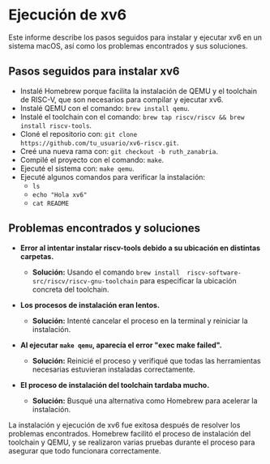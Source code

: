 # Ejecución de xv6

Este informe describe los pasos seguidos para instalar y ejecutar xv6 en 
un sistema macOS, así como los problemas encontrados y sus soluciones.

## Pasos seguidos para instalar xv6

- Instalé Homebrew porque facilita la instalación de QEMU y el toolchain 
de RISC-V, que son necesarios para compilar y ejecutar xv6.
- Instalé QEMU con el comando: `brew install qemu`.
- Instalé el toolchain con el comando: `brew tap riscv/riscv && brew 
install riscv-tools`.
- Cloné el repositorio con: `git clone 
https://github.com/tu_usuario/xv6-riscv.git`.
- Creé una nueva rama con: `git checkout -b ruth_zanabria`.
- Compilé el proyecto con el comando: `make`.
- Ejecuté el sistema con: `make qemu`.
- Ejecuté algunos comandos para verificar la instalación:
  - `ls`
  - `echo "Hola xv6"`
  - `cat README`

## Problemas encontrados y soluciones

- **Error al intentar instalar riscv-tools debido a su ubicación en 
distintas carpetas.**
  - **Solución:** Usando el comando `brew install 
riscv-software-src/riscv/riscv-gnu-toolchain` para especificar la 
ubicación concreta del toolchain.

- **Los procesos de instalación eran lentos.**
  - **Solución:** Intenté cancelar el proceso en la terminal y reiniciar 
la instalación.

- **Al ejecutar `make qemu`, aparecía el error "exec make failed".**
  - **Solución:** Reinicié el proceso y verifiqué que todas las 
herramientas necesarias estuvieran instaladas correctamente.

- **El proceso de instalación del toolchain tardaba mucho.**
  - **Solución:** Busqué una alternativa como Homebrew para acelerar la 
instalación.

La instalación y ejecución de xv6 fue exitosa después de resolver los 
problemas encontrados. Homebrew facilitó el proceso de instalación del 
toolchain y QEMU, y se realizaron varias pruebas durante el proceso para 
asegurar que todo funcionara correctamente.

